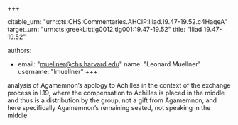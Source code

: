 +++


citable_urn: "urn:cts:CHS:Commentaries.AHCIP:Iliad.19.47-19.52.c4HaqeA"
target_urn: "urn:cts:greekLit:tlg0012.tlg001:19.47-19.52"
title: "Iliad 19.47-19.52"

authors:
- email: "muellner@chs.harvard.edu"
  name: "Leonard Muellner"
  username: "lmuellner"
+++

<p>analysis of Agamemnon’s apology to Achilles in the context of the exchange process in I.19, where the compensation to Achilles is placed in the middle and thus is a distribution by the group, not a gift from Agamemnon, and here specifically Agamemnon’s remaining seated, not speaking in the middle</p>